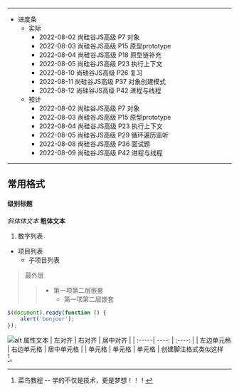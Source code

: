 

---
- 进度条
    - 实际
        - 2022-08-02 尚硅谷JS高级 P7 对象    
        - 2022-08-03 尚硅谷JS高级 P15 原型prototype
        - 2022-08-04 尚硅谷JS高级 P18 原型链补充
        - 2022-08-05 尚硅谷JS高级 P23 执行上下文
        - 2022-08-10 尚硅谷JS高级 P26 复习
        - 2022-08-11 尚硅谷JS高级 P37 对象创建模式
        - 2022-08-12 尚硅谷JS高级 P42 进程与线程
    - 预计
        - 2022-08-02 尚硅谷JS高级 P7 对象    
        - 2022-08-03 尚硅谷JS高级 P15 原型prototype
        - 2022-08-04 尚硅谷JS高级 P23 执行上下文
        - 2022-08-05 尚硅谷JS高级 P29 循环遍历监听
        - 2022-08-08 尚硅谷JS高级 P36 面试题
        - 2022-08-09 尚硅谷JS高级 P42 进程与线程

---
## 常用格式
#### 级别标题
*斜体体文本*
**粗体文本**
1. 数字列表
- 项目列表
    - 子项目列表
> 最外层
> > + 第一项第二层嵌套
> >    + 第一项第二层嵌套
```javascript
$(document).ready(function () {
    alert('bonjour');
});
```
![alt 属性文本](http://static.runoob.com/images/runoob-logo.png "可选标题")
| 左对齐 | 右对齐 | 居中对齐 |
| :-----| ----: | :----: |
| 左边单元格 | 右边单元格 | 居中单元格 |
| 单元格 | 单元格 | 单元格 |
创建脚注格式类似这样 [^RUNOOB]。
[^RUNOOB]: 菜鸟教程 -- 学的不仅是技术，更是梦想！！！
